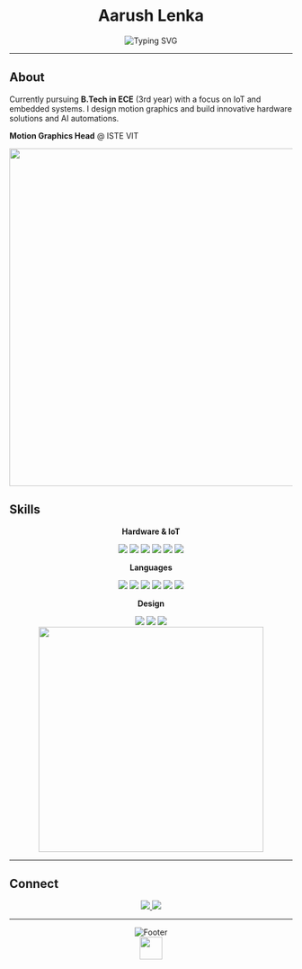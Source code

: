 <div align="center">

# Aarush Lenka

<img src="https://readme-typing-svg.demolab.com?font=JetBrains+Mono&weight=400&size=18&duration=3000&pause=1000&color=6C7B7F&center=true&vCenter=true&width=500&lines=Embedded+Systems;IoT;VLSI;AI Automation;Motion+Graphics;" alt="Typing SVG" />

</div>

---

## About

Currently pursuing **B.Tech in ECE** (3rd year) with a focus on IoT and embedded systems. I design motion graphics and build innovative hardware solutions and AI automations.

**Motion Graphics Head** @ ISTE VIT

<div align="center">
<img src="https://user-images.githubusercontent.com/74038190/212284100-561aa473-3905-4a80-b561-0d28506553ee.gif" width="600">
</div>

## Skills

<div align="center">

**Hardware & IoT**

<img src="https://img.shields.io/badge/ESP32-000000?style=flat-square&logo=espressif&logoColor=white" />
<img src="https://img.shields.io/badge/ESP8266-000000?style=flat-square&logo=espressif&logoColor=white" />
<img src="https://img.shields.io/badge/Arduino-00979D?style=flat-square&logo=Arduino&logoColor=white" />
<img src="https://img.shields.io/badge/Firebase-FFCA28?style=flat-square&logo=firebase&logoColor=black" />
<img src="https://img.shields.io/badge/Blynk-23C48E?style=flat-square&logo=blynk&logoColor=white" />
<img src="https://img.shields.io/badge/Supabase-23e48E?style=flat-square&logo=blynk&logoColor=white" />

**Languages**

<img src="https://img.shields.io/badge/C-00599C?style=flat-square&logo=c&logoColor=white" />
<img src="https://img.shields.io/badge/C++-00599C?style=flat-square&logo=cplusplus&logoColor=white" />
<img src="https://img.shields.io/badge/Python-3776AB?style=flat-square&logo=python&logoColor=white" />
<img src="https://img.shields.io/badge/Java-E34F26?style=flat-square&logo=java&logoColor=black" />
<img src="https://img.shields.io/badge/Verilog-ffffff?style=flat-square&logo=verilog5&logoColor=white" />
<img src="https://img.shields.io/badge/Assembly-f33345?style=flat-square&logo=css3&logoColor=white" />

**Design**

<img src="https://img.shields.io/badge/After%20Effects-9999FF?style=flat-square&logo=Adobe%20After%20Effects&logoColor=white" />
<img src="https://img.shields.io/badge/Blender-F5792A?style=flat-square&logo=blender&logoColor=white" />
<img src="https://img.shields.io/badge/Figma-a3d458?style=flat-square&logo=figma&logoColor=white" />


</div>

<div align="center">
<img src="https://user-images.githubusercontent.com/74038190/212284158-e840e285-664b-44d7-b79b-e264b5e54825.gif" width="400">
</div>

---

## Connect

<div align="center">

<a href="https://linkedin.com/in/aarush-lenka-11235813fb/">
<img src="https://img.shields.io/badge/LinkedIn-0077B5?style=flat-square&logo=linkedin&logoColor=white" />
</a>
<a href="mailto:lenkaaarush@gmail.com">
<img src="https://img.shields.io/badge/Email-D14836?style=flat-square&logo=gmail&logoColor=white" />
</a>


</div>

---

<div align="center">
<img src="https://readme-typing-svg.demolab.com?font=JetBrains+Mono&weight=300&size=16&duration=4000&pause=1000&color=6C7B7F&center=true&vCenter=true&width=600&lines=Building+the+intersection+of+technology+and+creativity" alt="Footer" />
</div>

<div align="center">
<img src="https://raw.githubusercontent.com/innng/innng/master/assets/kyubey.gif" height="40" />
</div>